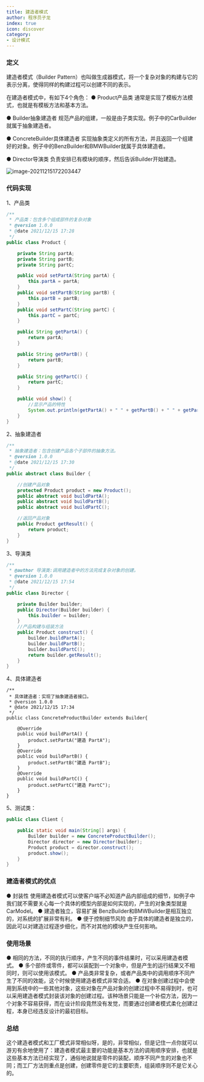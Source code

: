 ```yaml
---
title: 建造者模式
author: 程序员子龙
index: true
icon: discover
category:
- 设计模式
---
```

### 定义

建造者模式（Builder Pattern）也叫做生成器模式，将一个复杂对象的构建与它的表示分离，使得同样的构建过程可以创建不同的表示。

在建造者模式中，有如下4个角色：
● Product产品类
通常是实现了模板方法模式，也就是有模板方法和基本方法。

● Builder抽象建造者
规范产品的组建，一般是由子类实现。例子中的CarBuilder就属于抽象建造者。

● ConcreteBuilder具体建造者
实现抽象类定义的所有方法，并且返回一个组建好的对象。例子中的BenzBuilder和BMWBuilder就属于具体建造者。

● Director导演类
负责安排已有模块的顺序，然后告诉Builder开始建造。

![image-20211215172203447](https://gitee.com/zysspace/pic/raw/master/images/202112151722173.png)

### 代码实现

1、产品类

```Java
/**
 * 产品类：包含多个组成部件的复杂对象
 * @version 1.0.0
 * @date 2021/12/15 17:28
 */
public class Product {

    private String partA;
    private String partB;
    private String partC;

    public void setPartA(String partA) {
        this.partA = partA;
    }
    public void setPartB(String partB) {
        this.partB = partB;
    }
    public void setPartC(String partC) {
        this.partC = partC;
    }

    public String getPartA() {
        return partA;
    }

    public String getPartB() {
        return partB;
    }

    public String getPartC() {
        return partC;
    }

    public void show() {
        //显示产品的特性
        System.out.println(getPartA() + " " + getPartB() + " " + getPartC());
    }
}

```

2、抽象建造者

```java
/**
 * 抽象建造者：包含创建产品各个子部件的抽象方法。
 * @version 1.0.0
 * @date 2021/12/15 17:30
 */
public abstract class Builder {

    //创建产品对象
    protected Product product = new Product();
    public abstract void buildPartA();
    public abstract void buildPartB();
    public abstract void buildPartC();

    //返回产品对象
    public Product getResult() {
        return product;
    }
}

```

3、导演类

```java
/**
 * @author 导演类:调用建造者中的方法完成复杂对象的创建。
 * @version 1.0.0
 * @date 2021/12/15 17:54
 */
public class Director {

    private Builder builder;
    public Director(Builder builder) {
        this.builder = builder;
    }
    //产品构建与组装方法
    public Product construct() {
        builder.buildPartA();
        builder.buildPartB();
        builder.buildPartC();
        return builder.getResult();
    }
}
```

4、具体建造者

```
/**
 * 具体建造者：实现了抽象建造者接口。
 * @version 1.0.0
 * @date 2021/12/15 17:34
 */
public class ConcreteProductBuilder extends Builder{

    @Override
    public void buildPartA() {
        product.setPartA("建造 PartA");
    }
    @Override
    public void buildPartB() {
        product.setPartB("建造 PartB");
    }
    @Override
    public void buildPartC() {
        product.setPartC("建造 PartC");
    }
}
```

5、测试类：

```Java
public class Client {

    public static void main(String[] args) {
        Builder builder = new ConcreteProductBuilder();
        Director director = new Director(builder);
        Product product = director.construct();
        product.show();
    }
}
```

### 建造者模式的优点

● 封装性
使用建造者模式可以使客户端不必知道产品内部组成的细节，如例子中我们就不需要关心每一个具体的模型内部是如何实现的，产生的对象类型就是CarModel。
● 建造者独立，容易扩展
BenzBuilder和BMWBuilder是相互独立的，对系统的扩展非常有利。
● 便于控制细节风险
由于具体的建造者是独立的，因此可以对建造过程逐步细化，而不对其他的模块产生任何影响。

### 使用场景

● 相同的方法，不同的执行顺序，产生不同的事件结果时，可以采用建造者模式。
● 多个部件或零件，都可以装配到一个对象中，但是产生的运行结果又不相同时，则可以使用该模式。
● 产品类非常复杂，或者产品类中的调用顺序不同产生了不同的效能，这个时候使用建造者模式非常合适。
● 在对象创建过程中会使用到系统中的一些其他对象，这些对象在产品对象的创建过程中不易得到时，也可以采用建造者模式封装该对象的创建过程。该种场景只能是一个补偿方法，因为一个对象不容易获得，而在设计阶段竟然没有发觉，而要通过创建者模式柔化创建过程，本身已经违反设计的最初目标。

### 总结

这个建造者模式和工厂模式非常相似呀，是的，非常相似，但是记住一点你就可以游刃有余地使用了：建造者模式最主要的功能是基本方法的调用顺序安排，也就是这些基本方法已经实现了，通俗地说就是零件的装配，顺序不同产生的对象也不同；而工厂方法则重点是创建，创建零件是它的主要职责，组装顺序则不是它关心的。